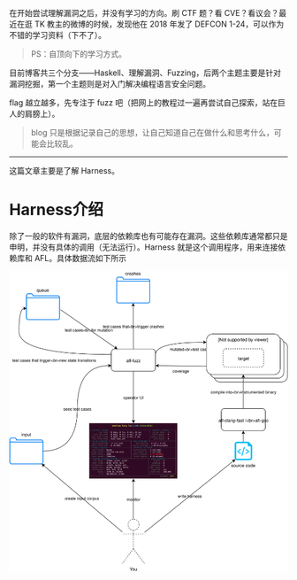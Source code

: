 
在开始尝试理解漏洞之后，并没有学习的方向。刷 CTF 题？看 CVE？看议会？最近在逛 TK 教主的微博的时候，发现他在 2018 年发了 DEFCON 1-24，可以作为不错的学习资料（下不了）。
> PS：自顶向下的学习方式。

目前博客共三个分支——Haskell、理解漏洞、Fuzzing，后两个主题主要是针对漏洞挖掘，第一个主题则是对入门解决编程语言安全问题。

flag 越立越多，先专注于 fuzz 吧（把网上的教程过一遍再尝试自己探索，站在巨人的肩膀上）。
> blog 只是根据记录自己的思想，让自己知道自己在做什么和思考什么，可能会比较乱。

---

这篇文章主要是了解 Harness。

# Harness介绍

除了一般的软件有漏洞，底层的依赖库也有可能存在漏洞。这些依赖库通常都只是申明，并没有具体的调用（无法运行）。Harness 就是这个调用程序，用来连接依赖库和 AFL。具体数据流如下所示

![](./images/10.svg)

# 
